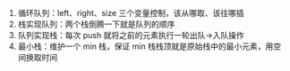 1. 循环队列：left、right、size 三个变量控制，该从哪取、该往哪插
2. 栈实现队列：两个栈倒腾一下就是队列的顺序
3. 队列实现栈：每次 push 就将之前的元素执行一轮出队->入队操作
4. 最小栈：维护一个 min 栈，保证 min 栈栈顶就是原始栈中的最小元素，用空间换取时间
